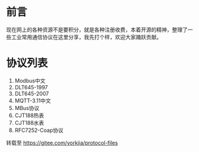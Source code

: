 # 前言
现在网上的各种资源不是要积分，就是各种注册收费，本着开源的精神，整理了一些工业常用通信协议在这里分享，我先打个样，欢迎大家踊跃贡献。

# 协议列表
1. Modbus中文
2. DLT645-1997
3. DLT645-2007
4. MQTT-3.11中文
5. MBus协议
6. CJT188热表
7. CJT188水表
8. RFC7252-Coap协议

转载至 https://gitee.com/yorkjia/protocol-files

